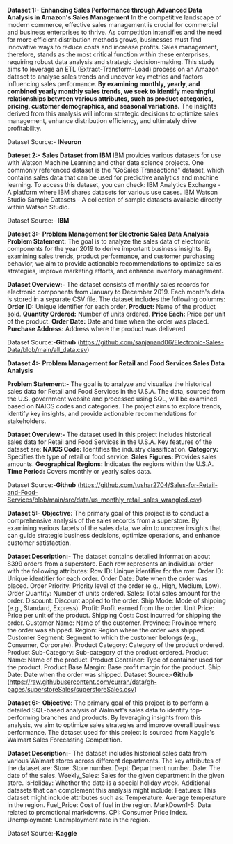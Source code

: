 **Dataset 1:-**
**Enhancing Sales Performance through Advanced Data Analysis in Amazon's Sales Management** 
In the competitive landscape of modern commerce, effective sales management is crucial for commercial and business enterprises to thrive. As competition intensifies and the need for more efficient distribution methods grows, businesses must find innovative ways to reduce costs and increase profits. Sales management, therefore, stands as the most critical function within these enterprises, requiring robust data analysis and strategic decision-making. This study aims to leverage an ETL (Extract-Transform-Load) process on an Amazon dataset to analyse sales trends and uncover key metrics and factors influencing sales performance. **By examining monthly, yearly, and combined yearly monthly sales trends, we seek to identify meaningful relationships between various attributes, such as product categories, pricing, customer demographics, and seasonal variations.** The insights derived from this analysis will inform strategic decisions to optimize sales management, enhance distribution efficiency, and ultimately drive profitability.


Dataset Source:- **INeuron**


**Dateset 2:-**
**Sales Dataset from IBM**
IBM provides various datasets for use with Watson Machine Learning and other data science projects. One commonly referenced dataset is the "GoSales Transactions" dataset, which contains sales data that can be used for predictive analytics and machine learning.
To access this dataset, you can check:
IBM Analytics Exchange - A platform where IBM shares datasets for various use cases.
IBM Watson Studio Sample Datasets - A collection of sample datasets available directly within Watson Studio.


Dataset Source:- **IBM**

**Dateset 3:-**
**Problem Management for Electronic Sales Data Analysis**
**Problem Statement:** The goal is to analyze the sales data of electronic components for the year 2019 to derive important business insights. By examining sales trends, product performance, and customer purchasing behavior, we aim to provide actionable recommendations to optimize sales strategies, improve marketing efforts, and enhance inventory management.

**Dataset Overview:-** The dataset consists of monthly sales records for electronic components from January to December 2019. Each month's data is stored in a separate CSV file. The dataset includes the following columns:
**Order ID:** Unique identifier for each order.
**Product:** Name of the product sold.
**Quantity Ordered:** Number of units ordered.
**Price Each:** Price per unit of the product.
**Order Date:** Date and time when the order was placed.
**Purchase Address:** Address where the product was delivered.

Dataset Source:-**Github** (https://github.com/sanjanand06/Electronic-Sales-Data/blob/main/all_data.csv)



**Dataset 4:- Problem Management for Retail and Food Services Sales Data Analysis**

**Problem Statement:-** The goal is to analyze and visualize the historical sales data for Retail and Food Services in the U.S.A. The data, sourced from the U.S. government website and processed using SQL, will be examined based on NAICS codes and categories. The project aims to explore trends, identify key insights, and provide actionable recommendations for stakeholders.

**Dataset Overview:-** The dataset used in this project includes historical sales data for Retail and Food Services in the U.S.A. Key features of the dataset are:
**NAICS Code:** Identifies the industry classification.
**Category:** Specifies the type of retail or food service.
**Sales Figures:** Provides sales amounts.
**Geographical Regions:** Indicates the regions within the U.S.A.
**Time Period:** Covers monthly or yearly sales data.

Dataset Source:-**Github** (https://github.com/tushar2704/Sales-for-Retail-and-Food-Services/blob/main/src/data/us_monthly_retail_sales_wrangled.csv)



**Dataset 5:-**
**Objective:** The primary goal of this project is to conduct a comprehensive analysis of the sales records from a superstore. By examining various facets of the sales data, we aim to uncover insights that can guide strategic business decisions, optimize operations, and enhance customer satisfaction.

**Dataset Description:-** The dataset contains detailed information about 8399 orders from a superstore. Each row represents an individual order with the following attributes:
Row ID: Unique identifier for the row.
Order ID: Unique identifier for each order.
Order Date: Date when the order was placed.
Order Priority: Priority level of the order (e.g., High, Medium, Low).
Order Quantity: Number of units ordered.
Sales: Total sales amount for the order.
Discount: Discount applied to the order.
Ship Mode: Mode of shipping (e.g., Standard, Express).
Profit: Profit earned from the order.
Unit Price: Price per unit of the product.
Shipping Cost: Cost incurred for shipping the order.
Customer Name: Name of the customer.
Province: Province where the order was shipped.
Region: Region where the order was shipped.
Customer Segment: Segment to which the customer belongs (e.g., Consumer, Corporate).
Product Category: Category of the product ordered.
Product Sub-Category: Sub-category of the product ordered.
Product Name: Name of the product.
Product Container: Type of container used for the product.
Product Base Margin: Base profit margin for the product.
Ship Date: Date when the order was shipped.
Dataset Source:-**Github** (https://raw.githubusercontent.com/curran/data/gh-pages/superstoreSales/superstoreSales.csv)


**Dataset 6:-**
**Objective:** The primary goal of this project is to perform a detailed SQL-based analysis of Walmart's sales data to identify top-performing branches and products. By leveraging insights from this analysis, we aim to optimize sales strategies and improve overall business performance. The dataset used for this project is sourced from Kaggle's Walmart Sales Forecasting Competition.

**Dataset Description:-** The dataset includes historical sales data from various Walmart stores across different departments. The key attributes of the dataset are:
Store: Store number.
Dept: Department number.
Date: The date of the sales.
Weekly_Sales: Sales for the given department in the given store.
IsHoliday: Whether the date is a special holiday week.
Additional datasets that can complement this analysis might include:
Features: This dataset might include attributes such as:
Temperature: Average temperature in the region.
Fuel_Price: Cost of fuel in the region.
MarkDown1-5: Data related to promotional markdowns.
CPI: Consumer Price Index.
Unemployment: Unemployment rate in the region.

Dataset Source:-**Kaggle**

